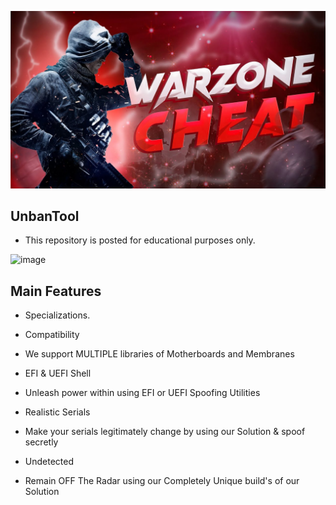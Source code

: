 ![Preview Image](maxresdefault.jpg)


## UnbanTool

- This repository is posted for educational purposes only.


![image](https://github.com/w1ssled/UnbanTool/assets/167031022/9f1acb05-9c38-4cb7-98f6-eb6787e758d1)

## Main Features
- Specializations.

- Compatibility
- We support MULTIPLE libraries of Motherboards and Membranes

- EFI & UEFI Shell
- Unleash power within using EFI or UEFI Spoofing Utilities

- Realistic Serials
- Make your serials legitimately change by using our Solution & spoof secretly


- Undetected
- Remain OFF The Radar using our Completely Unique build's of our Solution